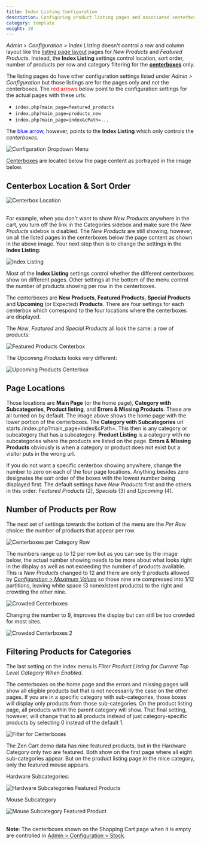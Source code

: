 ```yaml
---
title: Index Listing Configuration 
description: Configuring product listing pages and associated centerboxes
category: template
weight: 10
---
```


*Admin > Configuration > Index Listing* doesn't control a row and column layout like the [listing page layout](/user/template/listing_page_layout/) pages for *New Products* and *Featured Products*. Instead, the **Index Listing** settings control location, sort order, number of products per row and category filtering for the  [**centerboxes**](/user/template/centerboxes/) only.

The listing pages do have other configuration settings listed under *Admin > Configuration* but those listings are for the pages only and not the centerboxes. The <span style="color:red">red arrows</span> below point to the configuration settings for the actual pages with these urls: 

- `index.php?main_page=featured_products` 
- `index.php?main_page=products_new`
- `index.php?main_page=index&cPath=...`

The <span style="color:blue;">blue arrow</span>, however, points to the **Index Listing** which only controls the *centerboxes*.

![Configuration Dropdown Menu](/images/config_dropdown_cutout.png) 

[Centerboxes](/user/template/centerboxes/) are located below the page content as portrayed in the image below. 

## Centerbox Location & Sort Order

![Centerbox Location](/images/centerbox_location.png)
<br><br>

For example, when you don't want to show *New Products* anywhere in the cart, you turn off the link in the Categories sidebox and make sure the *New Products* sidebox is disabled. The *New Products* are still showing, however, on all the listed pages in the centerboxes below the page content as shown in the above image. Your next step then is to change the settings in the **Index Listing:** 

![Index Listing](/images/index_listing.png)

Most of the **Index Listing** settings control whether the different centerboxes show on different pages. Other settings at the bottom of the menu control the number of products showing per row in the centerboxes. 

The centerboxes are **New Products**, **Featured Products**, **Special Products** and **Upcoming** (or Expected) **Products**. There are four settings for each centerbox which correspond to the four locations where the centerboxes are displayed.


The *New*, *Featured* and *Special Products* all look the same: a row of products: 

![Featured Products Centerbox](/images/centerbox_featured.png)

The *Upcoming Products* looks very different:

![Upcoming Products Centerbox](/images/centerbox_upcoming.png)

## Page Locations

Those locations are **Main Page** (or the home page), **Category with Subcategories**, **Product listing**, and **Errors & Missing Products**. These are all turned on by default. The image above shows the home page with the lower portion of the centerboxes. The  **Category with Subcategories** url starts /index.php?main_page=index&cPath=. This then is any category or subcategory that has a subcategory. **Product Listing** is a category with no subcategories where the products are listed on the page. **Errors & Missing Products** obviously is when a category or product does not exist but a visitor puts in the wrong url.  

If you do not want a specific centerbox showing anywhere, change the number to zero on each of the four page locations. Anything besides zero designates the sort order of the boxes with the lowest number being displayed first. The default settings have *New Products* first and the others in this order: *Featured Products* (2), *Specials* (3) and *Upcoming* (4). 

## Number of Products per Row

The next set of settings towards the bottom of the menu are the *Per Row* choice: the number of products that appear per row. 

![Centerboxes per Category Row](/images/centerbox_per_row.png)

The numbers range up to 12 per row but as you can see by the image below, the actual number showing needs to be more about what looks right in the display as well as not exceeding the number of products available. This is *New Products* changed to 12 and there are only 9 products allowed by [*Configuration > Maximum Values*](/user/admin_pages/configuration/configuration_maximumvalues/) so those nine are compressed into 1/12 partitions, leaving white space (3 nonexistent products) to the right and crowding the other nine.

![Crowded Centerboxes](/images/centerbox_per_row_expanded.png)

Changing the number to 9, improves the display but can still be too crowded for most sites.

![Crowded Centerboxes 2](/images/centerbox_per_row_expanded2.png)

## Filtering Products for Categories

The last setting on the index menu is <em>Filter Product Listing for Current Top Level Category When Enabled</em>.

The centerboxes on the home page and the errors and missing pages will show all eligible products but that is not necessarily the case on the other pages.  If you are in a specific category with sub-categories, those boxes will display only products from those sub-categories. On the product listing page, all products within the parent category will show. That final setting, however, will change that to all products instead of just category-specific products by selecting 0 instead of the default 1. 

![Filter for Centerboxes](/images/centerbox_filter.png)

The Zen Cart demo data has nine featured products, but in the Hardware Category only two are featured. Both show on the first page where all eight sub-categories appear. But on the product listing page in the mice category, only the featured mouse appears.

Hardware Subcategories:

![Hardware Subcategories Featured Products](/images/centerbox_featured_hardware2.png)

Mouse Subcategory

![Mouse Subcategory Featured Product](/images/centerbox_featured_hardware.png)
<br><br>

**Note**: The centerboxes shown on the Shopping Cart page when it is empty are controlled in [Admin > Configuration > Stock](/user/admin_pages/configuration/configuration_stock/). 
